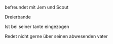 befreundet mit Jem und Scout

Dreierbande 

Ist bei seiner tante eingezogen

Redet nicht gerne über seinen abwesenden vater